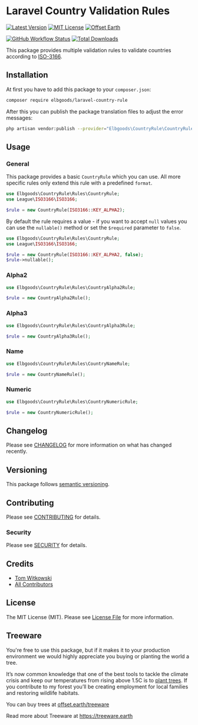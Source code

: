 # Laravel Country Validation Rules

[![Latest Version](http://img.shields.io/packagist/v/elbgoods/laravel-country-rule.svg?label=Release&style=for-the-badge)](https://packagist.org/packages/elbgoods/laravel-country-rule)
[![MIT License](https://img.shields.io/github/license/elbgoods/laravel-country-rule.svg?label=License&color=blue&style=for-the-badge)](https://github.com/elbgoods/laravel-country-rule/blob/master/LICENSE)
[![Offset Earth](https://img.shields.io/badge/Treeware-%F0%9F%8C%B3-green?style=for-the-badge&cacheSeconds=600)](https://plant.treeware.earth/elbgoods/laravel-country-rule)

[![GitHub Workflow Status](https://img.shields.io/github/workflow/status/elbgoods/laravel-country-rule/run-tests?label=tests&style=flat-square)](https://github.com/elbgoods/laravel-country-rule/actions?query=workflow%3Arun-tests)
[![Total Downloads](https://img.shields.io/packagist/dt/elbgoods/laravel-country-rule.svg?style=flat-square)](https://packagist.org/packages/elbgoods/laravel-country-rule)


This package provides multiple validation rules to validate countries according to [ISO-3166](https://wikipedia.org/wiki/ISO_3166).

## Installation

At first you have to add this package to your `composer.json`:

```bash
composer require elbgoods/laravel-country-rule
```

After this you can publish the package translation files to adjust the error messages:

```bash
php artisan vendor:publish --provider="Elbgoods\CountryRule\CountryRuleServiceProvider" --tag=lang
```

## Usage

### General

This package provides a basic `CountryRule` which you can use. All more specific rules only extend this rule with a predefined `format`.

```php
use Elbgoods\CountryRule\Rules\CountryRule;
use League\ISO3166\ISO3166;

$rule = new CountryRule(ISO3166::KEY_ALPHA2);
```

By default the rule requires a value - if you want to accept `null` values you can use the `nullable()` method or set the `$required` parameter to `false`.

```php
use Elbgoods\CountryRule\Rules\CountryRule;
use League\ISO3166\ISO3166;

$rule = new CountryRule(ISO3166::KEY_ALPHA2, false);
$rule->nullable();
```

### Alpha2

```php
use Elbgoods\CountryRule\Rules\CountryAlpha2Rule;

$rule = new CountryAlpha2Rule();
```

### Alpha3

```php
use Elbgoods\CountryRule\Rules\CountryAlpha3Rule;

$rule = new CountryAlpha3Rule();
```

### Name

```php
use Elbgoods\CountryRule\Rules\CountryNameRule;

$rule = new CountryNameRule();
```

### Numeric

```php
use Elbgoods\CountryRule\Rules\CountryNumericRule;

$rule = new CountryNumericRule();
```

## Changelog

Please see [CHANGELOG](CHANGELOG.md) for more information on what has changed recently.

## Versioning

This package follows [semantic versioning](https://semver.org/).

## Contributing

Please see [CONTRIBUTING](CONTRIBUTING.md) for details.

### Security

Please see [SECURITY](SECURITY.md) for details.

## Credits

- [Tom Witkowski](https://github.com/Gummibeer)
- [All Contributors](https://github.com/elbgoods/laravel-country-rule/graphs/contributors)

## License

The MIT License (MIT). Please see [License File](LICENSE) for more information.

## Treeware

You're free to use this package, but if it makes it to your production environment we would highly appreciate you buying or planting the world a tree.

It’s now common knowledge that one of the best tools to tackle the climate crisis and keep our temperatures from rising above 1.5C is to [plant trees](https://www.bbc.co.uk/news/science-environment-48870920). If you contribute to my forest you’ll be creating employment for local families and restoring wildlife habitats.

You can buy trees at [offset.earth/treeware](https://plant.treeware.earth/elbgoods/laravel-country-rule)

Read more about Treeware at https://treeware.earth
